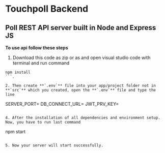
# Touchpoll Backend
## Poll REST API server built in Node and Express JS


**To use api follow these steps**

1. Download this code as zip or as and open visual studio code with terminal and run command

```
npm install 
```.

2. Then create **`.env`** file into your app/project folder not in **`src`** which you created, open the **`.env`** file and type the line 

```
SERVER_PORT=<YOUR PORT NO>
DB_CONNECT_URL=<YOUR MongoDB Connection URL>
JWT_PRV_KEY=<YOUR SECRET KEY FOR JWT>

``` and save it.

4. After the installation of all dependencies and environment setup. Now, you have to run last command 

```
npm start

```.

5. Now your server will start successfully.
